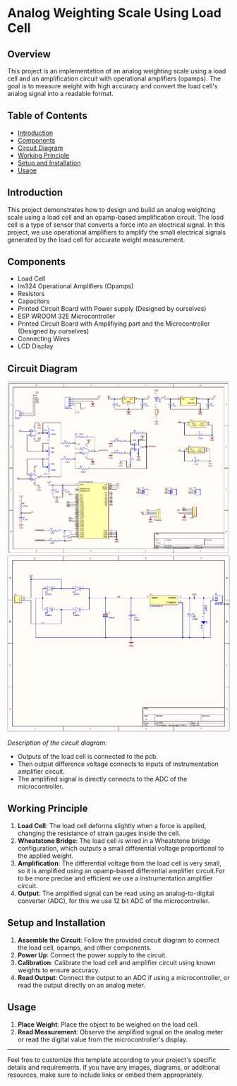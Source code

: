 # Analog Weighting Scale Using Load Cell

## Overview

This project is an implementation of an analog weighting scale using a load cell and an amplification circuit with operational amplifiers (opamps). The goal is to measure weight with high accuracy and convert the load cell's analog signal into a readable format.

## Table of Contents

- [Introduction](#introduction)
- [Components](#components)
- [Circuit Diagram](#circuit-diagram)
- [Working Principle](#working-principle)
- [Setup and Installation](#setup-and-installation)
- [Usage](#usage)

## Introduction

This project demonstrates how to design and build an analog weighting scale using a load cell and an opamp-based amplification circuit. The load cell is a type of sensor that converts a force into an electrical signal. In this project, we use operational amplifiers to amplify the small electrical signals generated by the load cell for accurate weight measurement.

## Components

- Load Cell
- lm324 Operational Amplifiers (Opamps)
- Resistors
- Capacitors
- Printed Circuit Board with Power supply (Designed by ourselves)
- ESP WROOM 32E Microcontroller
- Printed Circuit Board with Amplifiying part and the Microcontroller (Designed by ourselves)
- Connecting Wires
- LCD Display

## Circuit Diagram

![Circuit Diagram for Amplifier and Microcontroller](Circuit_diagrams/image1.png)
![Circuit Diagram for Power Supply](Circuit_diagrams/image2.png)

*Description of the circuit diagram:*
- Outputs of the load cell is connected to the pcb.
- Then output difference voltage connects to inputs of instrumentation amplifier circuit.
- The amplified signal is directly connects to the ADC of the microcontroller.

## Working Principle

1. **Load Cell**: The load cell deforms slightly when a force is applied, changing the resistance of strain gauges inside the cell.
2. **Wheatstone Bridge**: The load cell is wired in a Wheatstone bridge configuration, which outputs a small differential voltage proportional to the applied weight.
3. **Amplification**: The differential voltage from the load cell is very small, so it is amplified using an opamp-based differential amplifier circuit.For to be more precise and efficient we use a instrumentation amplifier circuit.
4. **Output**: The amplified signal can be read using an analog-to-digital converter (ADC), for this we use 12 bit ADC of the microcontroller.

## Setup and Installation

1. **Assemble the Circuit**: Follow the provided circuit diagram to connect the load cell, opamps, and other components.
2. **Power Up**: Connect the power supply to the circuit.
3. **Calibration**: Calibrate the load cell and amplifier circuit using known weights to ensure accuracy.
4. **Read Output**: Connect the output to an ADC if using a microcontroller, or read the output directly on an analog meter.

## Usage

1. **Place Weight**: Place the object to be weighed on the load cell.
2. **Read Measurement**: Observe the amplified signal on the analog meter or read the digital value from the microcontroller's display.

---

Feel free to customize this template according to your project's specific details and requirements. If you have any images, diagrams, or additional resources, make sure to include links or embed them appropriately.
